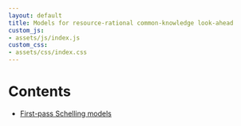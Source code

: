```yaml
---
layout: default
title: Models for resource-rational common-knowledge look-ahead
custom_js:
- assets/js/index.js
custom_css:
- assets/css/index.css
---
```


# Contents

* [First-pass Schelling models]({{site.baseurl}}/first-pass-schelling-models.html)